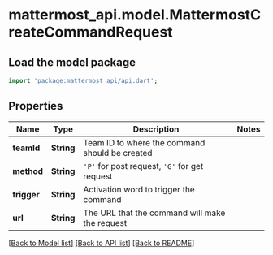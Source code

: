 # mattermost_api.model.MattermostCreateCommandRequest

## Load the model package
```dart
import 'package:mattermost_api/api.dart';
```

## Properties
Name | Type | Description | Notes
------------ | ------------- | ------------- | -------------
**teamId** | **String** | Team ID to where the command should be created | 
**method** | **String** | `'P'` for post request, `'G'` for get request | 
**trigger** | **String** | Activation word to trigger the command | 
**url** | **String** | The URL that the command will make the request | 

[[Back to Model list]](../README.md#documentation-for-models) [[Back to API list]](../README.md#documentation-for-api-endpoints) [[Back to README]](../README.md)


